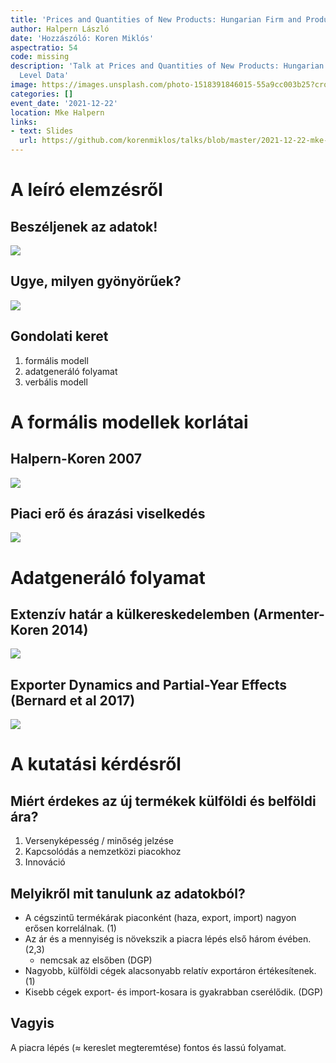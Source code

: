 ```yaml
---
title: 'Prices and Quantities of New Products: Hungarian Firm and Product Level Data'
author: Halpern László
date: 'Hozzászóló: Koren Miklós'
aspectratio: 54
code: missing
description: 'Talk at Prices and Quantities of New Products: Hungarian Firm and Product
  Level Data'
image: https://images.unsplash.com/photo-1518391846015-55a9cc003b25?crop=entropy&cs=tinysrgb&fit=max&fm=jpg&ixid=M3w2ODAxOTV8MHwxfHJhbmRvbXx8fHx8fHx8fDE3MzI2NDM2MjB8&ixlib=rb-4.0.3&q=80&w=1080
categories: []
event_date: '2021-12-22'
location: Mke Halpern
links:
- text: Slides
  url: https://github.com/korenmiklos/talks/blob/master/2021-12-22-mke-halpern/README.pdf
---
```


# A leíró elemzésről
## Beszéljenek az adatok!
![](babel-puzzle.png)

## Ugye, milyen gyönyörűek?
![](babel-complete.png)

## Gondolati keret
1. formális modell
2. adatgeneráló folyamat
3. verbális modell

# A formális modellek korlátai

## Halpern-Koren 2007
![](halpern-koren-2007.png)

## Piaci erő és árazási viselkedés
![](variable-markups.png)

# Adatgeneráló folyamat

## Extenzív határ a külkereskedelemben (Armenter-Koren 2014)
![](balls-and-bins.png)

## Exporter Dynamics and Partial-Year Effects (Bernard et al 2017)
![](partial-year.png)

# A kutatási kérdésről
## Miért érdekes az új termékek külföldi és belföldi ára?
1. Versenyképesség / minőség jelzése
2. Kapcsolódás a nemzetközi piacokhoz
3. Innováció

## Melyikről mit tanulunk az adatokból?
- A cégszintű termékárak piaconként (haza, export, import) nagyon erősen korrelálnak. (1)
- Az ár és a mennyiség is növekszik a piacra lépés első három évében. (2,3)
    - nemcsak az elsőben (DGP)
- Nagyobb, külföldi cégek alacsonyabb relatív exportáron értékesítenek. (1)
- Kisebb cégek export- és import-kosara is gyakrabban cserélődik. (DGP)

## Vagyis
A piacra lépés ($\approx$ kereslet megteremtése) fontos és lassú folyamat.